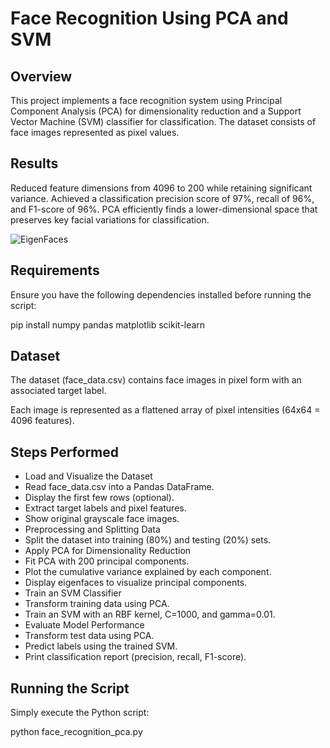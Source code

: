 # Face Recognition Using PCA and SVM

## Overview

This project implements a face recognition system using Principal Component Analysis (PCA) for dimensionality reduction and a Support Vector Machine (SVM) classifier for classification. The dataset consists of face images represented as pixel values.

## Results

Reduced feature dimensions from 4096 to 200 while retaining significant variance. Achieved a classification precision score of 97%, recall of 96%, and F1-score of 96%. PCA efficiently finds a lower-dimensional space that preserves key facial variations for classification.

![EigenFaces](Facial_Recognition_PCA\Facial_Rec.png)

## Requirements

Ensure you have the following dependencies installed before running the script:

pip install numpy pandas matplotlib scikit-learn

## Dataset

The dataset (face_data.csv) contains face images in pixel form with an associated target label.

Each image is represented as a flattened array of pixel intensities (64x64 = 4096 features).

## Steps Performed
- Load and Visualize the Dataset
- Read face_data.csv into a Pandas DataFrame.
- Display the first few rows (optional).
- Extract target labels and pixel features.
- Show original grayscale face images.
- Preprocessing and Splitting Data
- Split the dataset into training (80%) and testing (20%) sets.
- Apply PCA for Dimensionality Reduction
- Fit PCA with 200 principal components.
- Plot the cumulative variance explained by each component.
- Display eigenfaces to visualize principal components.
- Train an SVM Classifier
- Transform training data using PCA.
- Train an SVM with an RBF kernel, C=1000, and gamma=0.01.
- Evaluate Model Performance
- Transform test data using PCA.
- Predict labels using the trained SVM.
- Print classification report (precision, recall, F1-score).


## Running the Script

Simply execute the Python script:

python face_recognition_pca.py
